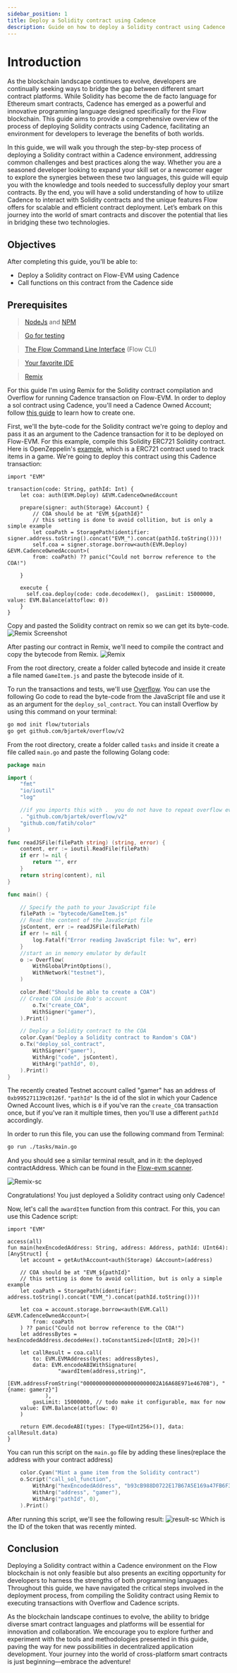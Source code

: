 ```yaml
---
sidebar_position: 1
title: Deploy a Solidity contract using Cadence
description: Guide on how to deploy a Solidity contract using Cadence
---
```


# Introduction

As the blockchain landscape continues to evolve, developers are continually seeking ways to bridge the gap between different smart contract platforms. While Solidity has become the de facto language for Ethereum smart contracts, Cadence has emerged as a powerful and innovative programming language designed specifically for the Flow blockchain. This guide aims to provide a comprehensive overview of the process of deploying Solidity contracts using Cadence, facilitating an environment for developers to leverage the benefits of both worlds.

In this guide, we will walk you through the step-by-step process of deploying a Solidity contract within a Cadence environment, addressing common challenges and best practices along the way. Whether you are a seasoned developer looking to expand your skill set or a newcomer eager to explore the synergies between these two languages, this guide will equip you with the knowledge and tools needed to successfully deploy your smart contracts. By the end, you will have a solid understanding of how to utilize Cadence to interact with Solidity contracts and the unique features Flow offers for scalable and efficient contract deployment. Let’s embark on this journey into the world of smart contracts and discover the potential that lies in bridging these two technologies.

## Objectives

After completing this guide, you'll be able to:

* Deploy a Solidity contract on Flow-EVM using Cadence
* Call functions on this contract from the Cadence side

## Prerequisites

> [NodeJs](https://nodejs.org/en/download/) and [NPM](https://docs.npmjs.com/downloading-and-installing-node-js-and-npm)

> [Go for testing](https://go.dev/)

> [The Flow Command Line Interface](https://developers.flow.com/tools/flow-cli/install) (Flow CLI)

> [Your favorite IDE](https://code.visualstudio.com/)

> [Remix](https://remix.ethereum.org/)

For this guide I'm using Remix for the Solidity contract compilation and Overflow for running Cadence transaction on Flow-EVM. In order to deploy a sol contract using Cadence, you'll need a Cadence Owned Account; follow [this guide](https://developers.flow.com/evm/cadence/interacting-with-coa) to learn how to create one.

First, we'll the byte-code for the Solidity contract we're going to deploy and pass it as an argument to the Cadence transaction for it to be deployed on Flow-EVM. For this example, compile this Solidity ERC721 Solidity contract. Here is OpenZeppelin's [example](https://developers.flow.com/evm/cadence/interacting-with-coa), which is a ERC721 contract used to track items in a game. We're going to deploy this contract using this Cadence transaction:

```cadence
import "EVM"

transaction(code: String, pathId: Int) {
    let coa: auth(EVM.Deploy) &EVM.CadenceOwnedAccount
    
    prepare(signer: auth(Storage) &Account) {
        // COA should be at "EVM_${pathId}"
        // this setting is done to avoid collition, but is only a simple example
        let coaPath = StoragePath(identifier: signer.address.toString().concat("EVM_").concat(pathId.toString()))!
        self.coa = signer.storage.borrow<auth(EVM.Deploy) &EVM.CadenceOwnedAccount>(
        from: coaPath) ?? panic("Could not borrow reference to the COA!")

    }

    execute {
      self.coa.deploy(code: code.decodeHex(),  gasLimit: 15000000, value: EVM.Balance(attoflow: 0))
    }
}
```

Copy and pasted the Solidity contract on remix so we can get its byte-code.
![Remix Screenshot](imgs/remix1.png)

After pasting our contract in Remix, we'll need to compile the contract and copy the bytecode from Remix. 
![Remix](imgs/remix2.png)

From the root directory, create a folder called bytecode  and inside it create a file named `GameItem.js` and paste the bytecode inside of it. 

To run the transactions and tests, we'll use [Overflow](https://github.com/bjartek/overflow). You can use the following Go code to read the byte-code from the JavaScript file and use it as an argument for the    `deploy_sol_contract`. You can install Overflow by using this command on your terminal: 

 ```bash
go mod init flow/tutorials
go get github.com/bjartek/overflow/v2
 ```

From the root directory, create a folder called `tasks` and inside it create a file called `main.go` and paste the following Golang code:

```go
package main

import (
	"fmt"
	"io/ioutil"
	"log"

	//if you imports this with .  you do not have to repeat overflow everywhere
	. "github.com/bjartek/overflow/v2"
	"github.com/fatih/color"
)

func readJSFile(filePath string) (string, error) {
	content, err := ioutil.ReadFile(filePath)
	if err != nil {
		return "", err
	}
	return string(content), nil
}

func main() {

	// Specify the path to your JavaScript file
	filePath := "bytecode/GameItem.js"
	// Read the content of the JavaScript file
	jsContent, err := readJSFile(filePath)
	if err != nil {
		log.Fatalf("Error reading JavaScript file: %v", err)
	}
	//start an in memory emulator by default
	o := Overflow(
		WithGlobalPrintOptions(),
		WithNetwork("testnet"),
	)

	color.Red("Should be able to create a COA")
	// Create COA inside Bob's account
	 	o.Tx("create_COA",
		WithSigner("gamer"),
	).Print() 

	// Deploy a Solidity contract to the COA
	color.Cyan("Deploy a Solidity contract to Random's COA")
	o.Tx("deploy_sol_contract",
		WithSigner("gamer"),
		WithArg("code", jsContent),
		WithArg("pathId", 0),
	).Print()
}
```
The recently created Testnet account called "gamer" has an address of `0xb995271139c0126f`. `"pathId"` Is the id of the slot in which your Cadence Owned Account lives, which is `0` if you've ran the `create_COA` transaction once, but if you've ran it multiple times, then you'll use a different `pathId` accordingly.

In order to run this file, you can use the following command from Terminal:
```bash
go run ./tasks/main.go
```
And you should see a similar terminal result, and in it: the deployed contractAddress. Which can be found in the [Flow-evm scanner](https://evm-testnet.flowscan.io/address/0xb93cB988D0722E17B67A5E169a47FB6F3A4dea1b?tab=txs).

![Remix-sc](./imgs/remix3.png)

Congratulations! You just deployed a Solidity contract using only Cadence! 

Now, let's call the `awardItem` function from this contract. For this, you can use this Cadence script:
```cadence
import "EVM"

access(all)
fun main(hexEncodedAddress: String, address: Address, pathId: UInt64): [AnyStruct] {
    let account = getAuthAccount<auth(Storage) &Account>(address)

    // COA should be at "EVM_${pathId}"
    // this setting is done to avoid collition, but is only a simple example
    let coaPath = StoragePath(identifier: address.toString().concat("EVM_").concat(pathId.toString()))!

    let coa = account.storage.borrow<auth(EVM.Call) &EVM.CadenceOwnedAccount>(
        from: coaPath
    ) ?? panic("Could not borrow reference to the COA!")
    let addressBytes = hexEncodedAddress.decodeHex().toConstantSized<[UInt8; 20]>()!

    let callResult = coa.call(
        to: EVM.EVMAddress(bytes: addressBytes),
        data: EVM.encodeABIWithSignature(
                "awardItem(address,string)",
                [EVM.addressFromString("000000000000000000000002A16A68E971e4670B"), "{name: gamerz}"]
            ),
        gasLimit: 15000000, // todo make it configurable, max for now
    value: EVM.Balance(attoflow: 0)
    )

    return EVM.decodeABI(types: [Type<UInt256>()], data: callResult.data)
}
```

You can run this script on the `main.go` file by adding these lines(replace the address with your contract address)
```go
	color.Cyan("Mint a game item from the Solidity contract")
	o.Script("call_sol_function",
		WithArg("hexEncodedAddress", "b93cB988D0722E17B67A5E169a47FB6F3A4dea1b"),
		WithArg("address", "gamer"),
		WithArg("pathId", 0),
	).Print()
```
After running this script, we'll see the following result:
![result-sc](./imgs/remix4.png)
Which is the ID of the token that was recently minted. 

## Conclusion

Deploying a Solidity contract within a Cadence environment on the Flow blockchain is not only feasible but also presents an exciting opportunity for developers to harness the strengths of both programming languages. Throughout this guide, we have navigated the critical steps involved in the deployment process, from compiling the Solidity contract using Remix to executing transactions with Overflow and Cadence scripts.

As the blockchain landscape continues to evolve, the ability to bridge diverse smart contract languages and platforms will be essential for innovation and collaboration. We encourage you to explore further and experiment with the tools and methodologies presented in this guide, paving the way for new possibilities in decentralized application development. Your journey into the world of cross-platform smart contracts is just beginning—embrace the adventure!
